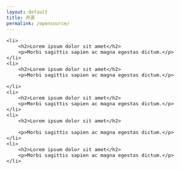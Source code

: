 ```yaml
---
layout: default
title: 开源
permalink: /opensource/
---
```


<style>
ol{
    counter-reset: li;
    list-style: none;
    *list-style: decimal;
    font: 15px 'trebuchet MS', 'lucida sans';
    padding: 0;
    margin-bottom: 4em;
    text-shadow: 0 1px 0 rgba(255,255,255,.5);
}

ol ol{
    margin: 0 0 0 2em;
}



.circle-list li{
    padding: 2.5em;
    border-bottom: 1px dashed #ccc;
}

.circle-list h2{
    position: relative;
    margin: 0;
}

.circle-list p{
    margin: 0;
}

.circle-list h2:before{
    content: counter(li);
    counter-increment: li;
    position: absolute;    
    z-index: -1;
    left: -1.3em;
    top: -.8em;
    background: #f5f5f5;
    height: 1.5em;
    width: 1.5em;
    border: .1em solid rgba(0,0,0,.05);
    text-align: center;
    font: italic bold 1em/1.5em Georgia, Serif;
    color: #ccc;
    -moz-border-radius: 1.5em;
    -webkit-border-radius: 1.5em;
    border-radius: 1.5em;
    -webkit-transition: all .2s ease-out;
    -moz-transition: all .2s ease-out;
    -ms-transition: all .2s ease-out;
    -o-transition: all .2s ease-out;
    transition: all .2s ease-out;    
}

.circle-list li:hover h2:before{
    background-color: #ffd797;
    border-color: rgba(0,0,0,.08);
    border-width: .2em;
    color: #444;
    -webkit-transform: scale(1.5);
    -moz-transform: scale(1.5);
    -ms-transform: scale(1.5);
    -o-transform: scale(1.5);
    transform: scale(1.5);
}
</style>

<ol class="circle-list">

    <li>
        <h2>Lorem ipsum dolor sit amet</h2>
        <p>Morbi sagittis sapien ac magna egestas dictum.</p>
    </li>
    <li>
        <h2>Lorem ipsum dolor sit amet</h2>
        <p>Morbi sagittis sapien ac magna egestas dictum.</p>

    </li>
    <li>
        <h2>Lorem ipsum dolor sit amet</h2>
        <p>Morbi sagittis sapien ac magna egestas dictum.</p>
    </li>
    <li>
        <h2>Lorem ipsum dolor sit amet</h2>

        <p>Morbi sagittis sapien ac magna egestas dictum.</p>
    </li>
    <li>
        <h2>Lorem ipsum dolor sit amet</h2>
        <p>Morbi sagittis sapien ac magna egestas dictum.</p>
    </li>           
</ol>